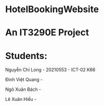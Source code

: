# HotelBookingWebsite

# An IT3290E Project

# Students:

 Nguyễn Chí Long - 20210553 - ICT-02 K66 <space><space>

 Đinh Việt Quang - <space><space>

 Ngô Xuân Bách - <space><space>

 Lê Xuân Hiếu - <space><space>
